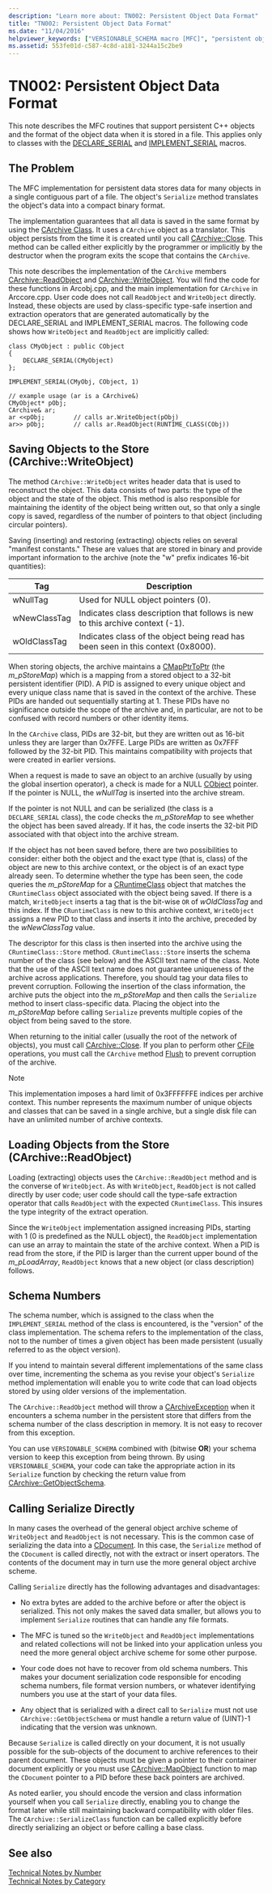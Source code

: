 ```yaml
---
description: "Learn more about: TN002: Persistent Object Data Format"
title: "TN002: Persistent Object Data Format"
ms.date: "11/04/2016"
helpviewer_keywords: ["VERSIONABLE_SCHEMA macro [MFC]", "persistent object data", "CArchive class [MFC], support for persistent data", "persistent C++ objects [MFC]", "TN002"]
ms.assetid: 553fe01d-c587-4c8d-a181-3244a15c2be9
---
```

# TN002: Persistent Object Data Format

This note describes the MFC routines that support persistent C++ objects and the format of the object data when it is stored in a file. This applies only to classes with the [DECLARE_SERIAL](../mfc/reference/run-time-object-model-services.md#declare_serial) and [IMPLEMENT_SERIAL](../mfc/reference/run-time-object-model-services.md#implement_serial) macros.

## The Problem

The MFC implementation for persistent data stores data for many objects in a single contiguous part of a file. The object's `Serialize` method translates the object's data into a compact binary format.

The implementation guarantees that all data is saved in the same format by using the [CArchive Class](../mfc/reference/carchive-class.md). It uses a `CArchive` object as a translator. This object persists from the time it is created until you call [CArchive::Close](../mfc/reference/carchive-class.md#close). This method can be called either explicitly by the programmer or implicitly by the destructor when the program exits the scope that contains the `CArchive`.

This note describes the implementation of the `CArchive` members [CArchive::ReadObject](../mfc/reference/carchive-class.md#readobject) and [CArchive::WriteObject](../mfc/reference/carchive-class.md#writeobject). You will find the code for these functions in Arcobj.cpp, and the main implementation for `CArchive` in Arccore.cpp. User code does not call `ReadObject` and `WriteObject` directly. Instead, these objects are used by class-specific type-safe insertion and extraction operators that are generated automatically by the DECLARE_SERIAL and IMPLEMENT_SERIAL macros. The following code shows how `WriteObject` and `ReadObject` are implicitly called:

```
class CMyObject : public CObject
{
    DECLARE_SERIAL(CMyObject)
};

IMPLEMENT_SERIAL(CMyObj, CObject, 1)

// example usage (ar is a CArchive&)
CMyObject* pObj;
CArchive& ar;
ar <<pObj;        // calls ar.WriteObject(pObj)
ar>> pObj;        // calls ar.ReadObject(RUNTIME_CLASS(CObj))
```

## Saving Objects to the Store (CArchive::WriteObject)

The method `CArchive::WriteObject` writes header data that is used to reconstruct the object. This data consists of two parts: the type of the object and the state of the object. This method is also responsible for maintaining the identity of the object being written out, so that only a single copy is saved, regardless of the number of pointers to that object (including circular pointers).

Saving (inserting) and restoring (extracting) objects relies on several "manifest constants." These are values that are stored in binary and provide important information to the archive (note the "w" prefix indicates 16-bit quantities):

|Tag|Description|
|---------|-----------------|
|wNullTag|Used for NULL object pointers (0).|
|wNewClassTag|Indicates class description that follows is new to this archive context (-1).|
|wOldClassTag|Indicates class of the object being read has been seen in this context (0x8000).|

When storing objects, the archive maintains a [CMapPtrToPtr](../mfc/reference/cmapptrtoptr-class.md) (the *m_pStoreMap*) which is a mapping from a stored object to a 32-bit persistent identifier (PID). A PID is assigned to every unique object and every unique class name that is saved in the context of the archive. These PIDs are handed out sequentially starting at 1. These PIDs have no significance outside the scope of the archive and, in particular, are not to be confused with record numbers or other identity items.

In the `CArchive` class, PIDs are 32-bit, but they are written out as 16-bit unless they are larger than 0x7FFE. Large PIDs are written as 0x7FFF followed by the 32-bit PID. This maintains compatibility with projects that were created in earlier versions.

When a request is made to save an object to an archive (usually by using the global insertion operator), a check is made for a NULL [CObject](../mfc/reference/cobject-class.md) pointer. If the pointer is NULL, the *wNullTag* is inserted into the archive stream.

If the pointer is not NULL and can be serialized (the class is a `DECLARE_SERIAL` class), the code checks the *m_pStoreMap* to see whether the object has been saved already. If it has, the code inserts the 32-bit PID associated with that object into the archive stream.

If the object has not been saved before, there are two possibilities to consider: either both the object and the exact type (that is, class) of the object are new to this archive context, or the object is of an exact type already seen. To determine whether the type has been seen, the code queries the *m_pStoreMap* for a [CRuntimeClass](../mfc/reference/cruntimeclass-structure.md) object that matches the `CRuntimeClass` object associated with the object being saved. If there is a match, `WriteObject` inserts a tag that is the bit-wise `OR` of *wOldClassTag* and this index. If the `CRuntimeClass` is new to this archive context, `WriteObject` assigns a new PID to that class and inserts it into the archive, preceded by the *wNewClassTag* value.

The descriptor for this class is then inserted into the archive using the `CRuntimeClass::Store` method. `CRuntimeClass::Store` inserts the schema number of the class (see below) and the ASCII text name of the class. Note that the use of the ASCII text name does not guarantee uniqueness of the archive across applications. Therefore, you should tag your data files to prevent corruption. Following the insertion of the class information, the archive puts the object into the *m_pStoreMap* and then calls the `Serialize` method to insert class-specific data. Placing the object into the *m_pStoreMap* before calling `Serialize` prevents multiple copies of the object from being saved to the store.

When returning to the initial caller (usually the root of the network of objects), you must call [CArchive::Close](../mfc/reference/carchive-class.md#close). If you plan to perform other [CFile](../mfc/reference/cfile-class.md) operations, you must call the `CArchive` method [Flush](../mfc/reference/carchive-class.md#flush) to prevent corruption of the archive.

> [!NOTE]
> This implementation imposes a hard limit of 0x3FFFFFFE indices per archive context. This number represents the maximum number of unique objects and classes that can be saved in a single archive, but a single disk file can have an unlimited number of archive contexts.

## Loading Objects from the Store (CArchive::ReadObject)

Loading (extracting) objects uses the `CArchive::ReadObject` method and is the converse of `WriteObject`. As with `WriteObject`, `ReadObject` is not called directly by user code; user code should call the type-safe extraction operator that calls `ReadObject` with the expected `CRuntimeClass`. This insures the type integrity of the extract operation.

Since the `WriteObject` implementation assigned increasing PIDs, starting with 1 (0 is predefined as the NULL object), the `ReadObject` implementation can use an array to maintain the state of the archive context. When a PID is read from the store, if the PID is larger than the current upper bound of the *m_pLoadArray*, `ReadObject` knows that a new object (or class description) follows.

## Schema Numbers

The schema number, which is assigned to the class when the `IMPLEMENT_SERIAL` method of the class is encountered, is the "version" of the class implementation. The schema refers to the implementation of the class, not to the number of times a given object has been made persistent (usually referred to as the object version).

If you intend to maintain several different implementations of the same class over time, incrementing the schema as you revise your object's `Serialize` method implementation will enable you to write code that can load objects stored by using older versions of the implementation.

The `CArchive::ReadObject` method will throw a [CArchiveException](../mfc/reference/carchiveexception-class.md) when it encounters a schema number in the persistent store that differs from the schema number of the class description in memory. It is not easy to recover from this exception.

You can use `VERSIONABLE_SCHEMA` combined with (bitwise **OR**) your schema version to keep this exception from being thrown. By using `VERSIONABLE_SCHEMA`, your code can take the appropriate action in its `Serialize` function by checking the return value from [CArchive::GetObjectSchema](../mfc/reference/carchive-class.md#getobjectschema).

## Calling Serialize Directly

In many cases the overhead of the general object archive scheme of `WriteObject` and `ReadObject` is not necessary. This is the common case of serializing the data into a [CDocument](../mfc/reference/cdocument-class.md). In this case, the `Serialize` method of the `CDocument` is called directly, not with the extract or insert operators. The contents of the document may in turn use the more general object archive scheme.

Calling `Serialize` directly has the following advantages and disadvantages:

- No extra bytes are added to the archive before or after the object is serialized. This not only makes the saved data smaller, but allows you to implement `Serialize` routines that can handle any file formats.

- The MFC is tuned so the `WriteObject` and `ReadObject` implementations and related collections will not be linked into your application unless you need the more general object archive scheme for some other purpose.

- Your code does not have to recover from old schema numbers. This makes your document serialization code responsible for encoding schema numbers, file format version numbers, or whatever identifying numbers you use at the start of your data files.

- Any object that is serialized with a direct call to `Serialize` must not use `CArchive::GetObjectSchema` or must handle a return value of (UINT)-1 indicating that the version was unknown.

Because `Serialize` is called directly on your document, it is not usually possible for the sub-objects of the document to archive references to their parent document. These objects must be given a pointer to their container document explicitly or you must use [CArchive::MapObject](../mfc/reference/carchive-class.md#mapobject) function to map the `CDocument` pointer to a PID before these back pointers are archived.

As noted earlier, you should encode the version and class information yourself when you call `Serialize` directly, enabling you to change the format later while still maintaining backward compatibility with older files. The `CArchive::SerializeClass` function can be called explicitly before directly serializing an object or before calling a base class.

## See also

[Technical Notes by Number](../mfc/technical-notes-by-number.md)<br/>
[Technical Notes by Category](../mfc/technical-notes-by-category.md)
